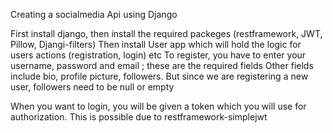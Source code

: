 Creating a socialmedia Api using Django

First install django, then install the required packeges (restframework, JWT, Pillow, Djangi-filters)
Then install User app which will hold the logic for users actions (registration, login) etc
To register, you have to enter your username, password and email ; these are the required fields
Other fields include bio, profile picture, followers. But since we are registering a new user, followers need to be null or empty

When you want to login, you will be given a token which you will use for authorization. This is possible due to restframework-simplejwt
